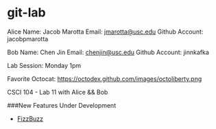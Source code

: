 git-lab
=======
Alice
Name: Jacob Marotta
Email: jmarotta@usc.edu
Github Account: jacobpmarotta

Bob
Name: Chen Jin
Email: chenjin@usc.edu
Github Account: jinnkafka

Lab Session: Monday 1pm

Favorite Octocat: https://octodex.github.com/images/octoliberty.png

CSCI 104 - Lab 11 with Alice &amp;&amp; Bob

###New Features Under Development
  + [FizzBuzz](http://www.codinghorror.com/blog/2007/02/why-cant-programmers-program.html)
